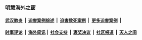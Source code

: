 
### 明慧海外之窗

####  [武汉肺炎](indexes/365.md?t=02142100) &nbsp;|&nbsp;  [迫害案例综述](indexes/328.md?t=02142100) &nbsp;|&nbsp; [迫害致死案例](indexes/277.md?t=02142100)  &nbsp;|&nbsp; [更多迫害案例](indexes/81.md?t=02142100)  &nbsp;|&nbsp; 
####  [时事评论](indexes/19.md?t=02142100) &nbsp;|&nbsp; [海外简讯](indexes/245.md?t=02142100)&nbsp;|&nbsp;  [社会支持](indexes/140.md?t=02142100) &nbsp;|&nbsp; [褒奖决议](indexes/282.md?t=02142100) &nbsp;|&nbsp; [社区报道](indexes/91.md?t=02142100)  &nbsp;|&nbsp; [天人之间](indexes/78.md?t=02142100) 

